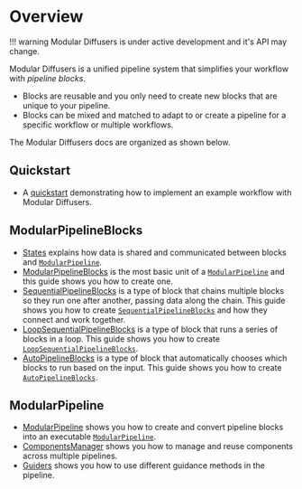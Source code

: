 <!--Copyright 2025 The HuggingFace Team. All rights reserved.

Licensed under the Apache License, Version 2.0 (the "License"); you may not use this file except in compliance with
the License. You may obtain a copy of the License at

http://www.apache.org/licenses/LICENSE-2.0

Unless required by applicable law or agreed to in writing, software distributed under the License is distributed on
an "AS IS" BASIS, WITHOUT WARRANTIES OR CONDITIONS OF ANY KIND, either express or implied. See the License for the
specific language governing permissions and limitations under the License.
-->

# Overview

!!! warning
    Modular Diffusers is under active development and it's API may change.

Modular Diffusers is a unified pipeline system that simplifies your workflow with *pipeline blocks*.

- Blocks are reusable and you only need to create new blocks that are unique to your pipeline.
- Blocks can be mixed and matched to adapt to or create a pipeline for a specific workflow or multiple workflows.

The Modular Diffusers docs are organized as shown below.

## Quickstart

- A [quickstart](https://mindspore-lab.github.io/mindone/latest/diffusers/modular_diffusers/quickstart) demonstrating how to implement an example workflow with Modular Diffusers.

## ModularPipelineBlocks

- [States](https://mindspore-lab.github.io/mindone/latest/diffusers/modular_diffusers/modular_diffusers_states) explains how data is shared and communicated between blocks and [`ModularPipeline`](https://mindspore-lab.github.io/mindone/latest/diffusers/api/modular_diffusers/pipeline#mindone.diffusers.ModularPipeline).
- [ModularPipelineBlocks](https://mindspore-lab.github.io/mindone/latest/diffusers/modular_diffusers/pipeline_block) is the most basic unit of a [`ModularPipeline`](https://mindspore-lab.github.io/mindone/latest/diffusers/api/modular_diffusers/pipeline#mindone.diffusers.ModularPipeline) and this guide shows you how to create one.
- [SequentialPipelineBlocks](https://mindspore-lab.github.io/mindone/latest/diffusers/modular_diffusers/sequential_pipeline_blocks) is a type of block that chains multiple blocks so they run one after another, passing data along the chain. This guide shows you how to create [`SequentialPipelineBlocks`](https://mindspore-lab.github.io/mindone/latest/diffusers/api/modular_diffusers/pipeline_blocks#mindone.diffusers.modular_pipelines.SequentialPipelineBlocks) and how they connect and work together.
- [LoopSequentialPipelineBlocks](https://mindspore-lab.github.io/mindone/latest/diffusers/modular_diffusers/loop_sequential_pipeline_blocks) is a type of block that runs a series of blocks in a loop. This guide shows you how to create [`LoopSequentialPipelineBlocks`](https://mindspore-lab.github.io/mindone/latest/diffusers/api/modular_diffusers/pipeline_blocks#mindone.diffusers.modular_pipelines.LoopSequentialPipelineBlocks).
- [AutoPipelineBlocks](https://mindspore-lab.github.io/mindone/latest/diffusers/modular_diffusers/auto_pipeline_blocks) is a type of block that automatically chooses which blocks to run based on the input. This guide shows you how to create [`AutoPipelineBlocks`](https://mindspore-lab.github.io/mindone/latest/diffusers/api/modular_diffusers/pipeline_blocks#mindone.diffusers.modular_pipelines.AutoPipelineBlocks).

## ModularPipeline

- [ModularPipeline](https://mindspore-lab.github.io/mindone/latest/diffusers/modular_diffusers/modular_pipeline) shows you how to create and convert pipeline blocks into an executable [`ModularPipeline`](https://mindspore-lab.github.io/mindone/latest/diffusers/api/modular_diffusers/pipeline#mindone.diffusers.ModularPipeline).
- [ComponentsManager](https://mindspore-lab.github.io/mindone/latest/diffusers/modular_diffusers/components_manager) shows you how to manage and reuse components across multiple pipelines.
- [Guiders](https://mindspore-lab.github.io/mindone/latest/diffusers/modular_diffusers/guiders) shows you how to use different guidance methods in the pipeline.
